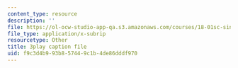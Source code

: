 ```yaml
---
content_type: resource
description: ''
file: https://ol-ocw-studio-app-qa.s3.amazonaws.com/courses/18-01sc-single-variable-calculus-fall-2010/f9c3d4b993b857449c1b4de86dddf970_-MI0b4h3rS0.vtt
file_type: application/x-subrip
resourcetype: Other
title: 3play caption file
uid: f9c3d4b9-93b8-5744-9c1b-4de86dddf970
---
```

